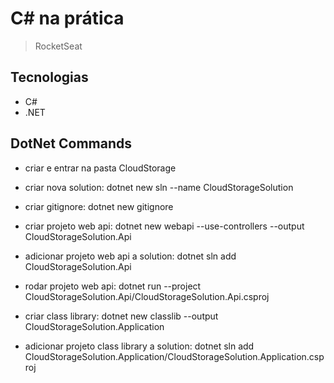 # C# na prática

> RocketSeat

## Tecnologias

- C#
- .NET

## DotNet Commands

- criar e entrar na pasta CloudStorage

- criar nova solution: dotnet new sln --name CloudStorageSolution

- criar gitignore: dotnet new gitignore

- criar projeto web api: dotnet new webapi --use-controllers --output CloudStorageSolution.Api

- adicionar projeto web api a solution: dotnet sln add CloudStorageSolution.Api

- rodar projeto web api: dotnet run --project CloudStorageSolution.Api/CloudStorageSolution.Api.csproj

- criar class library: dotnet new classlib --output CloudStorageSolution.Application

- adicionar projeto class library a solution: dotnet sln add CloudStorageSolution.Application/CloudStorageSolution.Application.csproj
